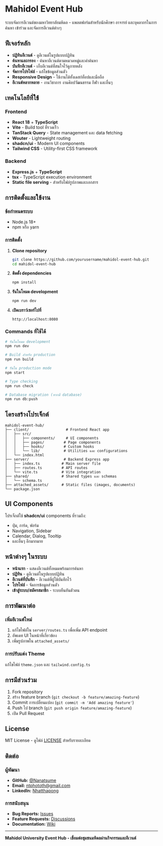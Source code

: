 # Mahidol Event Hub

ระบบจัดการอีเวนต์ของมหาวิทยาลัยมหิดล - แพลตฟอร์มสำหรับนักศึกษา อาจารย์ และบุคลากรในการค้นหา เข้าร่วม และจัดการอีเวนต์ต่างๆ

## ฟีเจอร์หลัก

- **ปฏิทินอีเวนต์** - ดูอีเวนต์ในรูปแบบปฏิทิน
- **ค้นหาและกรอง** - ค้นหาอีเวนต์ตามหมวดหมู่และคำค้นหา
- **บันทึกอีเวนต์** - เก็บอีเวนต์ที่สนใจไว้ดูภายหลัง
- **จัดการโปรไฟล์** - แก้ไขข้อมูลส่วนตัว
- **Responsive Design** - ใช้งานได้ทั้งเดสก์ท็อปและมือถือ
- **อีเวนต์หลากหลาย** - งานวิชาการ งานศิลปวัฒนธรรม กีฬา และอื่นๆ

## เทคโนโลยีที่ใช้

### Frontend
- **React 18** + **TypeScript**
- **Vite** - Build tool ที่รวดเร็ว
- **TanStack Query** - State management และ data fetching
- **Wouter** - Lightweight routing
- **shadcn/ui** - Modern UI components
- **Tailwind CSS** - Utility-first CSS framework

### Backend
- **Express.js** + **TypeScript**
- **tsx** - TypeScript execution environment
- **Static file serving** - สำหรับไฟล์รูปภาพและเอกสาร

## การติดตั้งและใช้งาน

### ข้อกำหนดระบบ
- Node.js 18+ 
- npm หรือ yarn

### การติดตั้ง

1. **Clone repository**
   ```bash
   git clone https://github.com/yourusername/mahidol-event-hub.git
   cd mahidol-event-hub
   ```

2. **ติดตั้ง dependencies**
   ```bash
   npm install
   ```

3. **รันในโหมด development**
   ```bash
   npm run dev
   ```

4. **เปิดเบราว์เซอร์ไปที่**
   ```
   http://localhost:8080
   ```

### Commands ที่ใช้ได้

```bash
# รันในโหมด development
npm run dev

# Build สำหรับ production
npm run build

# รันใน production mode
npm start

# Type checking
npm run check

# Database migration (หากมี database)
npm run db:push
```

## โครงสร้างโปรเจ็กต์

```
mahidol-event-hub/
├── client/                 # Frontend React app
│   ├── src/
│   │   ├── components/     # UI components
│   │   ├── pages/         # Page components
│   │   ├── hooks/         # Custom hooks
│   │   └── lib/           # Utilities และ configurations
│   └── index.html
├── server/                # Backend Express app
│   ├── index.ts          # Main server file
│   ├── routes.ts         # API routes
│   └── vite.ts           # Vite integration
├── shared/               # Shared types และ schemas
│   └── schema.ts
├── attached_assets/      # Static files (images, documents)
└── package.json
```

## UI Components

โปรเจ็กต์ใช้ **shadcn/ui** components ที่รวมถึง:
- ปุ่ม, การ์ด, ฟอร์ม
- Navigation, Sidebar
- Calendar, Dialog, Tooltip
- และอื่นๆ อีกมากมาย

## หน้าต่างๆ ในระบบ

- **หน้าแรก** - แสดงอีเวนต์ทั้งหมดพร้อมการค้นหา
- **ปฏิทิน** - ดูอีเวนต์ในรูปแบบปฏิทิน
- **อีเวนต์ที่บันทึก** - อีเวนต์ที่ผู้ใช้บันทึกไว้
- **โปรไฟล์** - จัดการข้อมูลส่วนตัว
- **เข้าสู่ระบบ/สมัครสมาชิก** - ระบบยืนยันตัวตน

## การพัฒนาต่อ

### เพิ่มอีเวนต์ใหม่
1. แก้ไขไฟล์ใน `server/routes.ts` เพื่อเพิ่ม API endpoint
2. อัพเดท UI ในหน้าที่เกี่ยวข้อง
3. เพิ่มรูปภาพใน `attached_assets/`

### การปรับแต่ง Theme
แก้ไขไฟล์ `theme.json` และ `tailwind.config.ts`

## การมีส่วนร่วม

1. Fork repository
2. สร้าง feature branch (`git checkout -b feature/amazing-feature`)
3. Commit การเปลี่ยนแปลง (`git commit -m 'Add amazing feature'`)
4. Push ไป branch (`git push origin feature/amazing-feature`)
5. เปิด Pull Request

## License

MIT License - ดูไฟล์ [LICENSE](LICENSE) สำหรับรายละเอียด

## ติดต่อ

### **ผู้พัฒนา**
- **GitHub:** [@Nanatsume](https://github.com/Nanatsume)
- **Email:** ntphototh@gmail.com
- **LinkedIn:** [Nhatthapong](https://www.linkedin.com/in/nhatthapong-pukdeeboon-205203369/)

### **การสนับสนุน**
- **Bug Reports:** [Issues](https://github.com/Nanatsume/hr-optimization-system/issues)
- **Feature Requests:** [Discussions](https://github.com/Nanatsume/hr-optimization-system/discussions)
- **Documentation:** [Wiki](https://github.com/Nanatsume/hr-optimization-system/wiki)
---

**Mahidol University Event Hub - เชื่อมต่อชุมชนมหิดลผ่านกิจกรรมและอีเวนต์**
